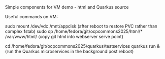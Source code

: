 Simple components for VM demo - html and Quarkus source

Useful commands on VM:

sudo mount /dev/vdc /mnt/appdisk (after reboot to restore PVC rather than complex fstab)
sudo cp /home/fedora/git/ocpcommons2025/html/* /var/www/html/ (copy git html into webserver serve point)

cd /home/fedora/git/ocpcommons2025/quarkus/testservices
quarkus run & (run the Quarkus microservices in the background post reboot)

